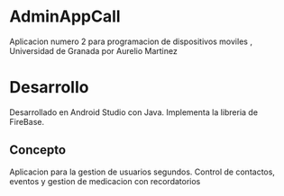 # AdminAppCall
Aplicacion numero 2 para programacion de dispositivos moviles , Universidad  de Granada por Aurelio Martinez

# Desarrollo 
Desarrollado en Android Studio con Java. Implementa la libreria de FireBase.

## Concepto

Aplicacion para la gestion de usuarios segundos. Control de contactos, eventos y gestion de medicacion con recordatorios
